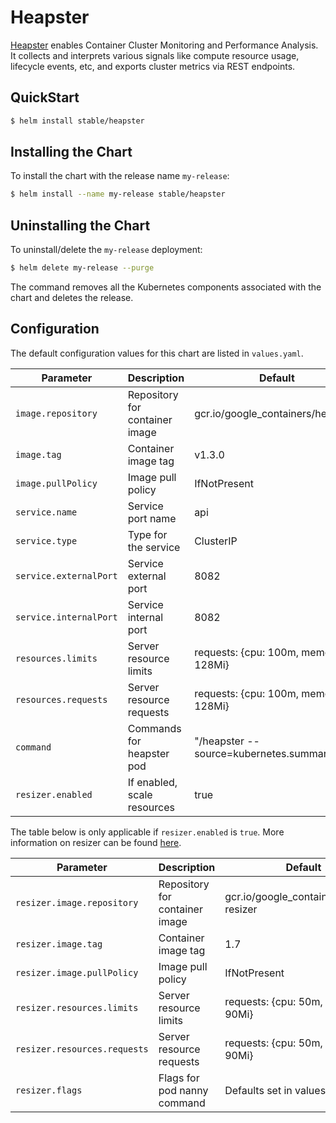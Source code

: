 # Heapster

[Heapster](https://github.com/kubernetes/heapster) enables Container Cluster Monitoring and Performance Analysis. It collects and interprets various signals like compute resource usage, lifecycle events, etc, and exports cluster metrics via REST endpoints.

## QuickStart

```bash
$ helm install stable/heapster
```

## Installing the Chart

To install the chart with the release name `my-release`:

```bash
$ helm install --name my-release stable/heapster
```

## Uninstalling the Chart

To uninstall/delete the `my-release` deployment:

```bash
$ helm delete my-release --purge
```

The command removes all the Kubernetes components associated with the chart and deletes the release.

## Configuration

The default configuration values for this chart are listed in `values.yaml`.

| Parameter                             | Description                         | Default                                           |
|---------------------------------------|-------------------------------------|---------------------------------------------------|
| `image.repository`                    | Repository for container image      | gcr.io/google_containers/heapster                 |
| `image.tag`                           | Container image tag                 | v1.3.0                                            |
| `image.pullPolicy`                    | Image pull policy                   | IfNotPresent                                      |
| `service.name`                        | Service port name                   | api                                               |
| `service.type`                        | Type for the service                | ClusterIP                                         |
| `service.externalPort`                | Service external port               | 8082                                              |
| `service.internalPort`                | Service internal port               | 8082                                              |
| `resources.limits`                    | Server resource  limits             | requests: {cpu: 100m, memory: 128Mi}              |
| `resources.requests`                  | Server resource requests            | requests: {cpu: 100m, memory: 128Mi}              |
| `command`                             | Commands for heapster pod           | "/heapster --source=kubernetes.summary_api:''     |
| `resizer.enabled`                     | If enabled, scale resources         | true                                              |

The table below is only applicable if `resizer.enabled` is `true`. More information on resizer can be found [here](https://github.com/kubernetes/contrib/blob/master/addon-resizer/README.md).

| Parameter                             | Description                         | Default                                           |
|---------------------------------------|-------------------------------------|---------------------------------------------------|
| `resizer.image.repository`            | Repository for container image      | gcr.io/google_containers/addon-resizer            |
| `resizer.image.tag`                   | Container image tag                 | 1.7                                               |
| `resizer.image.pullPolicy`            | Image pull policy                   | IfNotPresent                                      |
| `resizer.resources.limits`            | Server resource  limits             | requests: {cpu: 50m, memory: 90Mi}                |
| `resizer.resources.requests`          | Server resource requests            | requests: {cpu: 50m, memory: 90Mi}                |
| `resizer.flags`                       | Flags for pod nanny command         | Defaults set in values.yaml                       |
